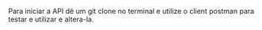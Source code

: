 Para iniciar a API dê um git clone no terminal e utilize o client postman para testar e utilizar e altera-la.
